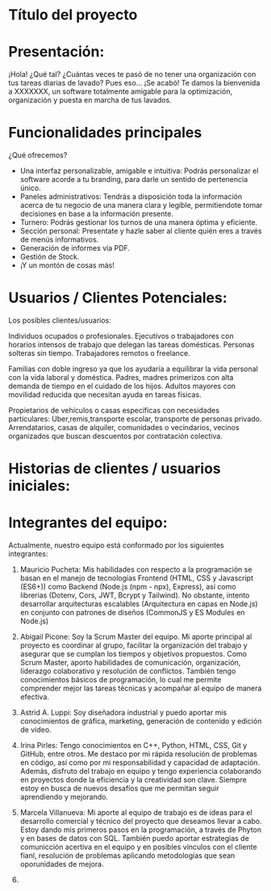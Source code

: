 # Título del proyecto

# Presentación:
¡Hola! ¿Qué tal?
¿Cuántas veces te pasó de no tener una organización con tus tareas diarias de lavado? Pues eso... ¡Se acabó!
Te damos la bienvenida a XXXXXXX, un software totalmente amigable para la optimización, organización y puesta en marcha de tus lavados.

# Funcionalidades principales
¿Qué ofrecemos?
* Una interfaz personalizable, amigable e intuitiva: Podrás personalizar el software acorde a tu branding, para darle un sentido de pertenencia único.
* Paneles administrativos: Tendrás a disposición toda la información acerca de tu negocio de una manera clara y legible, permitiendote tomar decisiones en base a la información presente.
* Turnero: Podrás gestionar los turnos de una manera óptima y eficiente.
* Sección personal: Presentate y hazle saber al cliente quién eres a través de menús informativos.
* Generación de informes vía PDF.
* Gestión de Stock.
* ¡Y un montón de cosas más!

# Usuarios / Clientes Potenciales:
Los posibles clientes/usuarios:

Individuos ocupados o profesionales.
Ejecutivos o trabajadores con horarios intensos de trabajo que delegan las tareas domésticas.
Personas solteras sin tiempo.
Trabajadores remotos o freelance.

Familias con doble ingreso ya que los ayudaría a equilibrar la vida personal con la vida laboral y doméstica.
Padres, madres primerizos con alta demanda de tiempo en el cuidado de los hijos.
Adultos mayores con movilidad reducida que necesitan ayuda en tareas físicas.

Propietarios de vehículos o casas específicas con necesidades particulares:
Uber,remis,transporte escolar, transporte de personas privado.
Arrendatarios, casas de alquiler, comunidades o vecindarios, vecinos organizados que buscan descuentos por contratación colectiva.

# Historias de clientes / usuarios iniciales:

# Integrantes del equipo:
Actualmente, nuestro equipo está conformado por los siguientes integrantes:
1) Mauricio Pucheta: Mis habilidades con respecto a la programación se basan en el manejo de tecnologías Frontend (HTML, CSS y Javascript (ES6+)) como Backend (Node.js (npm - npx), Express), así como librerias (Dotenv, Cors, JWT, Bcrypt y Tailwind). No obstante, intento desarrollar arquitecturas escalables (Arquitectura en capas en Node.js) en conjunto con patrones de diseños (CommonJS y ES Modules en Node.js) 

2) Abigail Picone: Soy la Scrum Master del equipo. Mi aporte principal al proyecto es coordinar al grupo, facilitar la organización del trabajo y asegurar que se cumplan los tiempos y objetivos propuestos. Como Scrum Master, aporto habilidades de comunicación, organización, liderazgo colaborativo y resolución de conflictos. También tengo conocimientos básicos de programación, lo cual me permite comprender mejor las tareas técnicas y acompañar al equipo de manera efectiva.

3) Astrid A. Luppi: Soy diseñadora industrial y puedo aportar mis conocimientos de gráfica, marketing, generación de contenido y edición de video.

4) Irina Pirles: Tengo conocimientos en C++, Python, HTML, CSS, Git y GitHub, entre otros. Me destaco por mi rápida resolución de problemas en código, así como por mi responsabilidad y capacidad de adaptación. Además, disfruto del trabajo en equipo y tengo experiencia colaborando en proyectos donde la eficiencia y la creatividad son clave. Siempre estoy en busca de nuevos desafíos que me permitan seguir aprendiendo y mejorando.

5) Marcela Villanueva: Mi aporte al equipo de trabajo es  de ideas para el desarrollo comercial y técnico del proyecto que deseamos llevar a cabo. Estoy dando mis primeros pasos en la programación, a través de Phyton y en bases de datos con SQL. También puedo aportar estrategias de comunicción acertiva en el equipo y en posibles vínculos con el cliente fianl, resolución de problemas aplicando metodologías que sean oporunidades de mejora. 

6) 